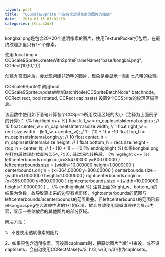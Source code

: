 ```yaml
---
layout: post
title:  "CCScale9Sprite 不支持含透明像素的图片的缩放"
date:   2014-01-15 01:01:18
categories: [Cocos2dx]
---
```


kongbai.png是包含20\*20个透明像素的图片，使用TexturePacker打包后，在最终纹理那里只有1\*1个像素。

使用 local img = CCScale9Sprite::createWithSpriteFrameName("base/kongbai.png", CCRect(10,10,1,1));

创建九宫图片后，会发现创建非透明的图片，现象是会显示一些乱七八糟的纹理。

CCScale9Sprite中调用bool CCScale9Sprite::updateWithBatchNode(CCSpriteBatchNode* batchnode, CCRect rect, bool rotated, CCRect capInsets)
设置9个CCSprite的纹理区域信息。

该函数中使用如下语句计算各个CCSprite所用纹理区域的大小（注释为上面例子的计算）：
 {% highlight c++ %}
    float left_w = m_capInsetsInternal.origin.x;                 // 10
    float center_w = m_capInsetsInternal.size.width;      // 1
    float right_w = rect.size.width - (left_w + center_w); // 1 - (10 + 1) = -10
    float top_h = m_capInsetsInternal.origin.y;                // 10
    float center_h = m_capInsetsInternal.size.height;          // 1
    float bottom_h = rect.size.height - (top_h + center_h);     // 1 - (10 + 1) = -10
{% endhighlight %}
如果kongbai.png在打包后纹理的位置为(354, 790);
经过矩阵转换后，
 {% highlight c++ %}
     leftcenterbounds.origin = {x=354.00000 y=800.00000 }
     leftcenterbounds.size = {width=10.000000 height=1.0000000 }
     centerbounds.origin = {x=364.00000 y=800.00000 }
     centerbounds.size = {width=1.0000000 height=1.0000000 }
     rightcenterbounds.origin = {x=355.00000 y=800.00000 }
     rightcenterbounds.size = {width=10.000000 height=1.0000000 }
     ...
{% endhighlight %}
注意上面的right_w、bottom_h的结果为负数，故导致算出来的边界有点奇怪，rightcenterbounds的范围与leftcenterbounds和centerbounds的范围重叠。且leftcenterbounds的范围已超出kongbai.png在大纹理中占的1\*1的区域，故会导致使用隔壁纹理作为显示内容，显示一些缩放后的其他图片的部分区域。

解决方法：

1、不要使用透明像素的图片

2、如果只包含透明像素，可设置capInsets时，把原始图片当做1*1来设，或不设capInsets，会自动使用CCRectMake(w/3, h/3, w/3, h/3)作为capInsets。
